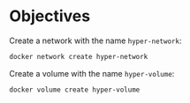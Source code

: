 # Objectives

Create a network with the name `hyper-network`:

```bash
docker network create hyper-network
```

Create a volume with the name `hyper-volume`:

```bash
docker volume create hyper-volume
```
